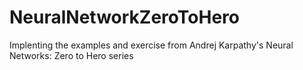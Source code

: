 # NeuralNetworkZeroToHero
Implenting the examples and exercise from Andrej Karpathy's Neural Networks: Zero to Hero  series
